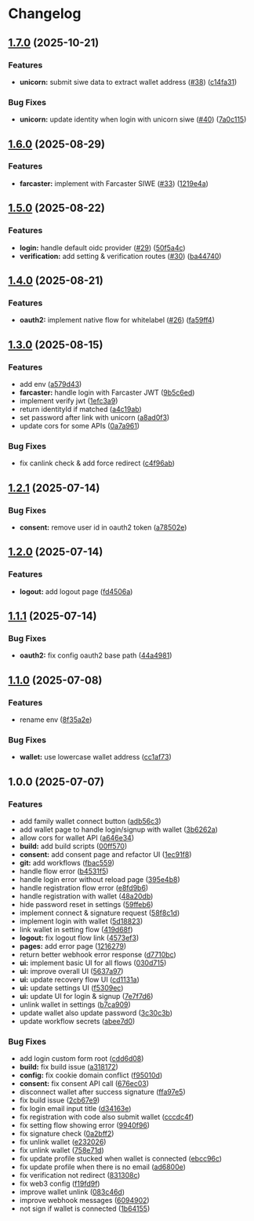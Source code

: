 # Changelog

## [1.7.0](https://github.com/lemonadesocial/lemonade-identityOS/compare/v1.6.0...v1.7.0) (2025-10-21)


### Features

* **unicorn:** submit siwe data to extract wallet address ([#38](https://github.com/lemonadesocial/lemonade-identityOS/issues/38)) ([c14fa31](https://github.com/lemonadesocial/lemonade-identityOS/commit/c14fa31f111d21a2be8edbf618715a37b439e098))


### Bug Fixes

* **unicorn:** update identity when login with unicorn siwe ([#40](https://github.com/lemonadesocial/lemonade-identityOS/issues/40)) ([7a0c115](https://github.com/lemonadesocial/lemonade-identityOS/commit/7a0c115303fa0e2ce159b4875029e2294e665147))

## [1.6.0](https://github.com/lemonadesocial/lemonade-identityOS/compare/v1.5.0...v1.6.0) (2025-08-29)


### Features

* **farcaster:** implement with Farcaster SIWE ([#33](https://github.com/lemonadesocial/lemonade-identityOS/issues/33)) ([1219e4a](https://github.com/lemonadesocial/lemonade-identityOS/commit/1219e4ab89459b7e6c14822db9a9e39ab6f9e7d1))

## [1.5.0](https://github.com/lemonadesocial/lemonade-identityOS/compare/v1.4.0...v1.5.0) (2025-08-22)


### Features

* **login:** handle default oidc provider ([#29](https://github.com/lemonadesocial/lemonade-identityOS/issues/29)) ([50f5a4c](https://github.com/lemonadesocial/lemonade-identityOS/commit/50f5a4c31143235aeda442673a0ccd8cfbae3fe6))
* **verification:** add setting & verification routes ([#30](https://github.com/lemonadesocial/lemonade-identityOS/issues/30)) ([ba44740](https://github.com/lemonadesocial/lemonade-identityOS/commit/ba44740f9389c032b570ffa0b1cfa789d2c5c26a))

## [1.4.0](https://github.com/lemonadesocial/lemonade-identityOS/compare/v1.3.0...v1.4.0) (2025-08-21)


### Features

* **oauth2:** implement native flow for whitelabel ([#26](https://github.com/lemonadesocial/lemonade-identityOS/issues/26)) ([fa59ff4](https://github.com/lemonadesocial/lemonade-identityOS/commit/fa59ff448d09e7643266ebf6b8c304e8c7307f76))

## [1.3.0](https://github.com/lemonadesocial/lemonade-identityOS/compare/v1.2.1...v1.3.0) (2025-08-15)


### Features

* add env ([a579d43](https://github.com/lemonadesocial/lemonade-identityOS/commit/a579d43c3cb2819da6dcb3c08841120cb39b130a))
* **farcaster:** handle login with Farcaster JWT ([9b5c6ed](https://github.com/lemonadesocial/lemonade-identityOS/commit/9b5c6ed6104917ec8e237ba75b14e301da88feb4))
* implement verify jwt ([1efc3a9](https://github.com/lemonadesocial/lemonade-identityOS/commit/1efc3a9cb5271af1fb9a698240115c6c7a215ba3))
* return identityId if matched ([a4c19ab](https://github.com/lemonadesocial/lemonade-identityOS/commit/a4c19ab2e943c531185cddd7bc5e06f501930a3d))
* set password after link with unicorn ([a8ad0f3](https://github.com/lemonadesocial/lemonade-identityOS/commit/a8ad0f37f17359ac76928841252bebae8f1add9e))
* update cors for some APIs ([0a7a961](https://github.com/lemonadesocial/lemonade-identityOS/commit/0a7a96126b05265f616598f182d92e3bd21262e4))


### Bug Fixes

* fix canlink check & add force redirect ([c4f96ab](https://github.com/lemonadesocial/lemonade-identityOS/commit/c4f96ab636baf565383c2c8c031456a85d4fc0c2))

## [1.2.1](https://github.com/lemonadesocial/lemonade-identityOS/compare/v1.2.0...v1.2.1) (2025-07-14)


### Bug Fixes

* **consent:** remove user id in oauth2 token ([a78502e](https://github.com/lemonadesocial/lemonade-identityOS/commit/a78502e724c80d2c58ae7ef2b9a0976f2e49801c))

## [1.2.0](https://github.com/lemonadesocial/lemonade-identityOS/compare/v1.1.1...v1.2.0) (2025-07-14)


### Features

* **logout:** add logout page ([fd4506a](https://github.com/lemonadesocial/lemonade-identityOS/commit/fd4506ade03bf6bf1b09f10b7a8788af1a1762da))

## [1.1.1](https://github.com/lemonadesocial/lemonade-identityOS/compare/v1.1.0...v1.1.1) (2025-07-14)


### Bug Fixes

* **oauth2:** fix config oauth2 base path ([44a4981](https://github.com/lemonadesocial/lemonade-identityOS/commit/44a4981484ed837a1a6b64d5648fed3928e818bf))

## [1.1.0](https://github.com/lemonadesocial/lemonade-identityOS/compare/v1.0.0...v1.1.0) (2025-07-08)


### Features

* rename env ([8f35a2e](https://github.com/lemonadesocial/lemonade-identityOS/commit/8f35a2e0802b9617794a886fa370405124e898fd))


### Bug Fixes

* **wallet:** use lowercase wallet address ([cc1af73](https://github.com/lemonadesocial/lemonade-identityOS/commit/cc1af739bf0bcc0551931e6f8a3fdb63cad694da))

## 1.0.0 (2025-07-07)


### Features

* add family wallet connect button ([adb56c3](https://github.com/lemonadesocial/lemonade-identityOS/commit/adb56c36b61bb9b80f4916ba39a8a0b89f569d1c))
* add wallet page to handle login/signup with wallet ([3b6262a](https://github.com/lemonadesocial/lemonade-identityOS/commit/3b6262aacf9fdcae0974585b4f2a0a24f1b0b493))
* allow cors for wallet API ([a646e34](https://github.com/lemonadesocial/lemonade-identityOS/commit/a646e3450787d10cab768e34e8f29e52bbdcc4ab))
* **build:** add build scripts ([00ff570](https://github.com/lemonadesocial/lemonade-identityOS/commit/00ff570f0806031c6bccf525dfa4e5a81f72ddcb))
* **consent:** add consent page and refactor UI ([1ec91f8](https://github.com/lemonadesocial/lemonade-identityOS/commit/1ec91f89b7e251db09448ff7c12dccfb59b114ac))
* **git:** add workflows ([fbac559](https://github.com/lemonadesocial/lemonade-identityOS/commit/fbac559c546f21879b0aa65b0d9b1df3bfffc11c))
* handle flow error ([b4531f5](https://github.com/lemonadesocial/lemonade-identityOS/commit/b4531f5fff5e59d06a22b1544ec8f8d590ccfc2c))
* handle login error without reload page ([395e4b8](https://github.com/lemonadesocial/lemonade-identityOS/commit/395e4b8bf0664d64a53fbf67baf389f52829757d))
* handle registration flow error ([e8fd9b6](https://github.com/lemonadesocial/lemonade-identityOS/commit/e8fd9b6787bd436064a6d52449c37ad27c08689b))
* handle registration with wallet ([48a20db](https://github.com/lemonadesocial/lemonade-identityOS/commit/48a20db26ff3ba73f1ec82516ce35b8eb1e6269b))
* hide password reset in settings ([59ffeb6](https://github.com/lemonadesocial/lemonade-identityOS/commit/59ffeb60f61fe680e8738d3cc0d993582ed71ee9))
* implement connect & signature request ([58f8c1d](https://github.com/lemonadesocial/lemonade-identityOS/commit/58f8c1df2329a72d88644e6c92bd62b6a5258f88))
* implement login with wallet ([5d18823](https://github.com/lemonadesocial/lemonade-identityOS/commit/5d188234f40c4d3632ba4ef67824aa3237d85254))
* link wallet in setting flow ([419d68f](https://github.com/lemonadesocial/lemonade-identityOS/commit/419d68f054a92eff5475fff6f57c3ac24fb5f7eb))
* **logout:** fix logout flow link ([4573ef3](https://github.com/lemonadesocial/lemonade-identityOS/commit/4573ef3cc8fdc15bef64aca35db0ad7d2f25120f))
* **pages:** add error page ([1216279](https://github.com/lemonadesocial/lemonade-identityOS/commit/121627935c0489d10b7d471c9b33728568beea97))
* return better webhook error response ([d7710bc](https://github.com/lemonadesocial/lemonade-identityOS/commit/d7710bcefd688a35c6e420e792a6f7ade36f93be))
* **ui:** implement basic UI for all flows ([030d715](https://github.com/lemonadesocial/lemonade-identityOS/commit/030d715c44384bb4d9de3c751b3ff163ebd755e2))
* **ui:** improve overall UI ([5637a97](https://github.com/lemonadesocial/lemonade-identityOS/commit/5637a973079b2d00ed6a8d07ce1ecbc500985752))
* **ui:** update recovery flow UI ([cd1131a](https://github.com/lemonadesocial/lemonade-identityOS/commit/cd1131aa3fbde1e91feb3dedda66350005fe0cfd))
* **ui:** update settings UI ([f5309ec](https://github.com/lemonadesocial/lemonade-identityOS/commit/f5309ecf5724d45058aff52e18143fccc4f91fd3))
* **ui:** update UI for login & signup ([7e7f7d6](https://github.com/lemonadesocial/lemonade-identityOS/commit/7e7f7d643188b93ce3091d3720757fc5ab45b957))
* unlink wallet in settings ([b7ca909](https://github.com/lemonadesocial/lemonade-identityOS/commit/b7ca90984d845b0f585ff53fea731783a5b003c0))
* update wallet also update password ([3c30c3b](https://github.com/lemonadesocial/lemonade-identityOS/commit/3c30c3b28d29cfe5e2992a3bcfc8fe92cc04e816))
* update workflow secrets ([abee7d0](https://github.com/lemonadesocial/lemonade-identityOS/commit/abee7d0f91ad3338353c137f727ea2f701eb5fc5))


### Bug Fixes

* add login custom form root ([cdd6d08](https://github.com/lemonadesocial/lemonade-identityOS/commit/cdd6d0805aac9ba9a04e10036a0823f0094dffb6))
* **build:** fix build issue ([a318172](https://github.com/lemonadesocial/lemonade-identityOS/commit/a318172580969082fd1574a466b94c5aa1d5d1a2))
* **config:** fix cookie domain conflict ([f95010d](https://github.com/lemonadesocial/lemonade-identityOS/commit/f95010d27e6c6e602efa9b9bca49215d14d7c282))
* **consent:** fix consent API call ([676ec03](https://github.com/lemonadesocial/lemonade-identityOS/commit/676ec031dcfc87c35cf46c9d626939cf23bfe886))
* disconnect wallet after success signature ([ffa97e5](https://github.com/lemonadesocial/lemonade-identityOS/commit/ffa97e521efb89359eb5cd73f9ac3ea1f30854e4))
* fix build issue ([2cb67e9](https://github.com/lemonadesocial/lemonade-identityOS/commit/2cb67e946451446d8680cf2eb5841057ad9bdf73))
* fix login email input title ([d34163e](https://github.com/lemonadesocial/lemonade-identityOS/commit/d34163eead687bab27d1fd346d730b6c02734a40))
* fix registration with code also submit wallet ([cccdc4f](https://github.com/lemonadesocial/lemonade-identityOS/commit/cccdc4fa17be9c9b584d9f462f3d773c435c3244))
* fix setting flow showing error ([9940f96](https://github.com/lemonadesocial/lemonade-identityOS/commit/9940f96c5ea9630b005d37605a06896dadc0a0f7))
* fix signature check ([0a2bff2](https://github.com/lemonadesocial/lemonade-identityOS/commit/0a2bff2039d889d28101bbd449aff704a99f6ee0))
* fix unlink wallet ([e232026](https://github.com/lemonadesocial/lemonade-identityOS/commit/e2320262c2313ed2f20670bcac5896e57d5274d7))
* fix unlink wallet ([758e71d](https://github.com/lemonadesocial/lemonade-identityOS/commit/758e71d64e4ed83460fc261c1c1a874d18bf877f))
* fix update profile stucked when wallet is connected ([ebcc96c](https://github.com/lemonadesocial/lemonade-identityOS/commit/ebcc96c0bd00c4959d8b644e46235b33fdfbf130))
* fix update profile when there is no email ([ad6800e](https://github.com/lemonadesocial/lemonade-identityOS/commit/ad6800ea32fa6a3b1c3aa7d1b5ab93fbe54ebe48))
* fix verification not redirect ([831308c](https://github.com/lemonadesocial/lemonade-identityOS/commit/831308c51feb8afd160a506a9341d7fe955cf268))
* fix web3 config ([f19fd9f](https://github.com/lemonadesocial/lemonade-identityOS/commit/f19fd9fb60f146929fa41dbfc09beb585d674137))
* improve wallet unlink ([083c46d](https://github.com/lemonadesocial/lemonade-identityOS/commit/083c46db3b7333d58cbbfb57d9b13128357f1af8))
* improve webhook messages ([6094902](https://github.com/lemonadesocial/lemonade-identityOS/commit/60949026005a9445551b8d824ccea4457432ae3f))
* not sign if wallet is connected ([1b64155](https://github.com/lemonadesocial/lemonade-identityOS/commit/1b6415592991a028e674275fec9d88978ca1c4b6))
